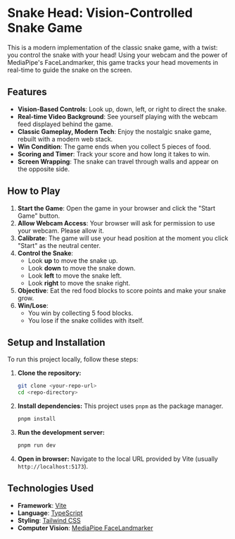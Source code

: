 # Snake Head: Vision-Controlled Snake Game

This is a modern implementation of the classic snake game, with a twist: you control the snake with your head! Using your webcam and the power of MediaPipe's FaceLandmarker, this game tracks your head movements in real-time to guide the snake on the screen.

## Features

- **Vision-Based Controls**: Look up, down, left, or right to direct the snake.
- **Real-time Video Background**: See yourself playing with the webcam feed displayed behind the game.
- **Classic Gameplay, Modern Tech**: Enjoy the nostalgic snake game, rebuilt with a modern web stack.
- **Win Condition**: The game ends when you collect 5 pieces of food.
- **Scoring and Timer**: Track your score and how long it takes to win.
- **Screen Wrapping**: The snake can travel through walls and appear on the opposite side.

## How to Play

1.  **Start the Game**: Open the game in your browser and click the "Start Game" button.
2.  **Allow Webcam Access**: Your browser will ask for permission to use your webcam. Please allow it.
3.  **Calibrate**: The game will use your head position at the moment you click "Start" as the neutral center.
4.  **Control the Snake**:
    - Look **up** to move the snake up.
    - Look **down** to move the snake down.
    - Look **left** to move the snake left.
    - Look **right** to move the snake right.
5.  **Objective**: Eat the red food blocks to score points and make your snake grow.
6.  **Win/Lose**:
    - You win by collecting 5 food blocks.
    - You lose if the snake collides with itself.

## Setup and Installation

To run this project locally, follow these steps:

1.  **Clone the repository:**
    ```bash
    git clone <your-repo-url>
    cd <repo-directory>
    ```

2.  **Install dependencies:**
    This project uses `pnpm` as the package manager.
    ```bash
    pnpm install
    ```

3.  **Run the development server:**
    ```bash
    pnpm run dev
    ```

4.  **Open in browser:**
    Navigate to the local URL provided by Vite (usually `http://localhost:5173`).

## Technologies Used

- **Framework**: [Vite](https://vitejs.dev/)
- **Language**: [TypeScript](https://www.typescriptlang.org/)
- **Styling**: [Tailwind CSS](https://tailwindcss.com/)
- **Computer Vision**: [MediaPipe FaceLandmarker](https://developers.google.com/mediapipe/solutions/vision/face_landmarker)
